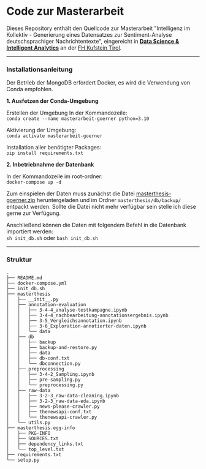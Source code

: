 # Code zur Masterarbeit

Dieses Repository enthält den Quellcode zur Masterarbeit "Intelligenz im Kollektiv - Generierung eines Datensatzes zur Sentiment-Analyse deutschsprachiger Nachrichtentexte", eingereicht in  [**Data Science & Intelligent Analytics**](https://www.fh-kufstein.ac.at/eng/Study/master/data-science-intelligent-analytics-pt) an der [FH Kufstein Tirol](https://www.fh-kufstein.ac.at/eng/). 

---
### Installationsanleitung

Der Betrieb der MongoDB erfordert Docker, es wird die Verwendung von Conda empfohlen.

**1. Ausfetzen der Conda-Umgebung**

Erstellen der Umgebung In der Kommandozeile:   
``conda create --name masterarbeit-goerner python=3.10 ``

Aktivierung der Umgebung:  
``conda activate masterarbeit-goerner``

Installation aller benötigter Packages:  
```pip install requirements.txt```

**2. Inbetriebnahme der Datenbank**

In der Kommandozeile im root-ordner:  
```docker-compose up -d```

Zum einspielen der Daten muss zunächst die Datei 
[masterthesis-goerner.zip](https://kufsteinfh-my.sharepoint.com/:u:/g/personal/1910837689_stud_fh-kufstein_ac_at/EfRHw4cgfJxOvp2sOh3SxbYBsyAwTWtI4z6t4uSgW_FKbQ?e=hCp860)
heruntergeladen und im Ordner
`masterthesis/db/backup/`
entpackt werden. Sollte die Datei nicht mehr verfügbar sein stelle ich diese gerne zur Verfügung.

Anschließend können die Daten mit folgendem Befehl in die Datenbank importiert werden:  
```sh init_db.sh``` oder ``bash init_db.sh``

---
### Struktur

```
.
├── README.md
├── docker-compose.yml
├── init_db.sh      
├── masterthesis
│   ├── __init__.py
│   ├── annotation-evaluation
│   │   ├── 3-4-4_analyse-testkampagne.ipynb
│   │   ├── 3-4-4_nachbearbeitung-annotationsergebnis.ipynb
│   │   ├── 3-5_Vergleichsannotation.ipynb
│   │   ├── 3-6_Exploration-annotierter-daten.ipynb
│   │   └── data
│   ├── db
│   │   ├── backup
│   │   ├── backup-and-restore.py
│   │   ├── data
│   │   ├── db-conf.txt
│   │   └── dbconnection.py
│   ├── preprocessing
│   │   ├── 3-4-2_Sampling.ipynb
│   │   ├── pre-sampling.py
│   │   └── preprocessing.py
│   ├── raw-data
│   │   ├── 3-2-3_raw-data-cleaning.ipynb
│   │   ├── 3-2-3_raw-data-eda.ipynb
│   │   ├── news-please-crawler.py
│   │   ├── thenewsapi-conf.txt
│   │   └── thenewsapi-crawler.py
│   └── utils.py
├── masterthesis.egg-info
│   ├── PKG-INFO
│   ├── SOURCES.txt
│   ├── dependency_links.txt
│   └── top_level.txt
├── requirements.txt
└── setup.py
```






